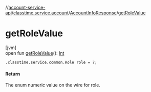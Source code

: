 //[account-service-api](../../../index.md)/[classtime.service.account](../index.md)/[AccountInfoResponse](index.md)/[getRoleValue](get-role-value.md)

# getRoleValue

[jvm]\
open fun [getRoleValue](get-role-value.md)(): [Int](https://kotlinlang.org/api/latest/jvm/stdlib/kotlin/-int/index.html)

`.classtime.service.common.Role role = 7;`

#### Return

The enum numeric value on the wire for role.
